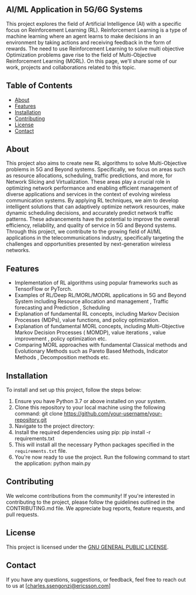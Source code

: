 ## AI/ML Application in 5G/6G Systems

This project explores the field of Artificial Intelligence (AI) with a specific focus on Reinforcement Learning (RL). Reinforcement Learning is a type of machine learning where an agent learns to make decisions in an environment by taking actions and receiving feedback in the form of rewards. The need to use Reinforcement Learning to solve multi objective Optimization problems gave rise to the field of Multi-Objective Reinforcement Learning  (MORL). On this page, we'll share some of our work, projects and collaborations related to this topic.

## Table of Contents

- [About](#about)
- [Features](#features)
- [Installation](#installation)
- [Contributing](#contributing)
- [License](#license)
- [Contact](#contact)

## About

This project also aims to create new RL algorithms to solve Multi-Objective problems in 5G and Beyond systems. Specifically, we focus on areas such as resource allocations, scheduling, traffic predictions, and more, for Network Slicing and Virtualization. These areas play a crucial role in optimizing network performance and enabling efficient management of diverse applications and services in the context of evolving wireless communication systems. By applying RL techniques, we aim to develop intelligent solutions that can adaptively optimize network resources, make dynamic scheduling decisions, and accurately predict network traffic patterns. These advancements have the potential to improve the overall efficiency, reliability, and quality of service in 5G and Beyond systems. Through this project, we contribute to the growing field of AI/ML applications in the telecommunications industry, specifically targeting the challenges and opportunities presented by next-generation wireless networks.

## Features

- Implementation of RL algorithms using popular frameworks such as TensorFlow or PyTorch.
- Examples of RL/Deep RL/MORL/MODRL applications in 5G and Beyond System including Resource allocation and management , Traffic forecasting and Prediction , Scheduling 
- Explanation of fundamental RL concepts, including Markov Decision Processes (MDPs), value functions, and policy optimization.
- Explanation of fundamental MORL concepts, including Multi-Objective Markov Decision Processes ( MOMDP), value iterations , value improvement , policy optimization etc.
- Comparing MORL approaches with fundamental Classical methods and Evolutionary Methods such as Pareto Based Methods, Indicator Methods , Decomposition methods etc.

## Installation

To install and set up this project, follow the steps below:

1. Ensure you have Python 3.7 or above installed on your system.
2. Clone this repository to your local machine using the following command: git clone https://github.com/your-username/your-repository.git
3. Navigate to the project directory:
4. Install the required dependencies using pip: pip install -r requirements.txt
5. This will install all the necessary Python packages specified in the `requirements.txt` file.
6. You're now ready to use the project. Run the following command to start the application: python main.py

## Contributing

We welcome contributions from the community! If you're interested in contributing to the project, please follow the guidelines outlined in the CONTRIBUTING.md file. We appreciate bug reports, feature requests, and pull requests.

## License

This project is licensed under the [ GNU GENERAL PUBLIC LICENSE](LICENSE).

## Contact

If you have any questions, suggestions, or feedback, feel free to reach out to us at [charles.ssengonzi@ericsson.com]

